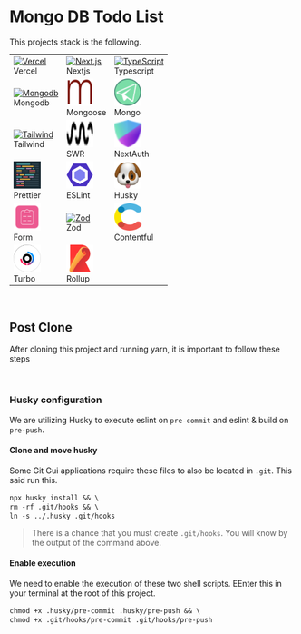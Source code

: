 # Mongo DB Todo List

This projects stack is the following.

<table>
  <tr>
    <td>
      <div>
        <a href='https://vercel.com/home'>
          <img src="https://skillicons.dev/icons?i=vercel" width="48" height="48" alt="Vercel" />
        </a>
        <div>Vercel</div>
      </div>
    </td>
    <td>
      <a href=''>
        <img src="https://skillicons.dev/icons?i=nextjs" width="48" height="48" alt="Next.js" />
      </a>
      <div>Nextjs</div>
    </td>
    <td>
      <a href=''>
        <img src="https://skillicons.dev/icons?i=ts" width="48" height="48" alt="TypeScript" />
      </a>
      <div>Typescript</div>
    </td>
  </tr>
  <tr>
    <td>
      <a href=''>
        <img src="https://skillicons.dev/icons?i=mongodb" width="48" height="48" alt="Mongodb" />
      </a>
      <div>Mongodb</div>
    </td>
    <td>
      <a href=''>
        <img src="https://github.com/PhilipRurka/unity/blob/main/readme-assets/mongoose.png?raw=true" width="48" height="48" alt="Mongoose" />
      </a>
      <div>Mongoose</div>
    </td>
    <td>
      <a href=''>
        <img src="https://github.com/PhilipRurka/unity/blob/main/readme-assets/migrate-mongo.png?raw=true" width="48" height="48" alt="Migrate Mongo" />
      </a>
      <div>Mongo</div>
    </td>
  </tr>
  <tr>
    <td>
      <a href=''>
        <img src="https://skillicons.dev/icons?i=tailwind" width="48" height="48" alt="Tailwind" />
      </a>
      <div>Tailwind</div>
    </td>
    <td>
      <a href=''>
        <img src="https://github.com/PhilipRurka/unity/blob/main/readme-assets/swr.png?raw=true" width="48" height="48" alt="SWR" />
      </a>
      <div>SWR</div>
    </td>
    <td>
      <a href=''>
        <img src="https://github.com/PhilipRurka/unity/blob/main/readme-assets/next-auth.png?raw=true" width="48" height="48" alt="NextAuth" />
      </a>
      <div>NextAuth</div>
    </td>
  </tr>
  <tr>
    <td>
      <a href=''>
        <img src="https://github.com/PhilipRurka/unity/blob/main/readme-assets/prettier.png?raw=true" width="48" height="48" alt="TypeScript" />
      </a>
      <div>Prettier</div>
    </td>
    <td>
      <a href=''>
        <img src="https://github.com/PhilipRurka/unity/blob/main/readme-assets/eslint.png?raw=true" width="48" height="48" alt="TypeScript" />
      </a>
      <div>ESLint</div>
    </td>
    <td>
      <a href=''>
        <img src="https://github.com/PhilipRurka/unity/blob/main/readme-assets/husky.png?raw=true" width="48" height="48" alt="TypeScript" />
      </a>
      <div>Husky</div>
    </td>
  </tr>
    <td>
      <a href=''>
        <img src="https://github.com/PhilipRurka/unity/blob/main/readme-assets/react-hook-form.png?raw=true" width="48" height="48" alt="React Hood Form" />
      </a>
      <div>Form</div>
    </td>
    <td>
      <a href=''>
        <img src="https://github.com/PhilipRurka/unity/blob/main/readme-assets/zod.png?raw=true" width="48" height="48" alt="Zod" />
      </a>
      <div>Zod</div>
    </td>
    <td>
      <a href=''>
        <img src="https://github.com/PhilipRurka/unity/blob/main/readme-assets/contentful.png?raw=true" width="48" height="48" alt="Contentful" />
      </a>
      <div>Contentful</div>
    </td>
  </tr>
  </tr>
    <td>
      <a href=''>
        <img src="https://github.com/PhilipRurka/unity/blob/main/readme-assets/turbo.svg?raw=true" width="48" height="48" alt="Turbo" />
      </a>
      <div>Turbo</div>
    </td>
    <td>
      <a href=''>
        <img src="https://github.com/PhilipRurka/unity/blob/main/readme-assets/rollup.svg?raw=true" width="48" height="48" alt="Rollup" />
      </a>
      <div>Rollup</div>
    </td>
    <td></td>
  </tr>
</table>

<br/>

## Post Clone

After cloning this project and running yarn, it is important to follow these steps

<br/>

### Husky configuration

We are utilizing Husky to execute eslint on `pre-commit` and eslint & build on `pre-push`.

#### Clone and move husky

Some Git Gui applications require these files to also be located in `.git`. This said run this.

```shell
npx husky install && \
rm -rf .git/hooks && \
ln -s ../.husky .git/hooks
```

> There is a chance that you must create `.git/hooks`. You will know by the output of the command above.

#### Enable execution

We need to enable the execution of these two shell scripts. EEnter this in your terminal at the root of this project.

```shell
chmod +x .husky/pre-commit .husky/pre-push && \
chmod +x .git/hooks/pre-commit .git/hooks/pre-push
```

<br />
